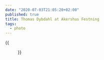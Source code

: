 ```yaml
---
date: "2020-07-03T21:05:20+02:00"
published: true
title: Thomas Dybdahl at Akershus Festning
tags:
  - photo
---
```


{{<figure alt="Thomas Dybdahl at Akershus Festning" src="/images/2020-07-03-Thomas-Dybdahl-at-Akershus-Festning.jpg" width="1280">}}

